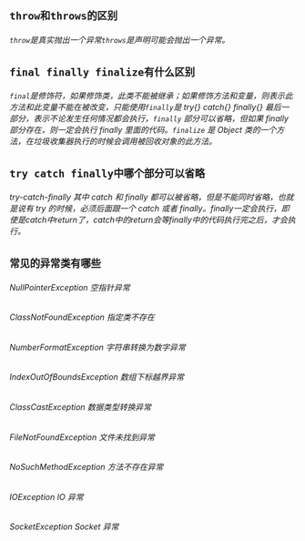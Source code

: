 ## `throw和throws的区别`
###### `throw`是真实抛出一个异常`throws`是声明可能会抛出一个异常。

## `final finally finalize有什么区别`
###### `final`是修饰符，如果修饰类，此类不能被继承；如果修饰方法和变量，则表示此方法和此变量不能在被改变，只能使用`finally`是 try{} catch{} finally{} 最后一部分，表示不论发生任何情况都会执行，`finally` 部分可以省略，但如果 finally 部分存在，则一定会执行 finally 里面的代码。`finalize` 是 Object 类的一个方法，在垃圾收集器执行的时候会调用被回收对象的此方法。

## `try catch finally中哪个部分可以省略`
###### try-catch-finally 其中 catch 和 finally 都可以被省略，但是不能同时省略，也就是说有 try 的时候，必须后面跟一个 catch 或者 finally。finally一定会执行，即使是catch中return了，catch中的return会等finally中的代码执行完之后，才会执行。

## `常见的异常类有哪些`
######  NullPointerException 空指针异常
######  ClassNotFoundException 指定类不存在
######  NumberFormatException 字符串转换为数字异常
######  IndexOutOfBoundsException 数组下标越界异常
######  ClassCastException 数据类型转换异常
######  FileNotFoundException 文件未找到异常
######  NoSuchMethodException 方法不存在异常
######  IOException IO 异常
######  SocketException Socket 异常
